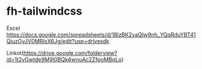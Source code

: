 # fh-tailwindcss 

Excel
https://docs.google.com/spreadsheets/d/18lzBK2vaQIw9nh_YQqRduYBT41QiuzGyJV0MRIxX6Jg/edit?usp=drivesdk

Linkot(https://drive.google.com/folderview?id=1t2vGwtde9M9l0BQk4wnuAc2ZfpoMBqLo)
